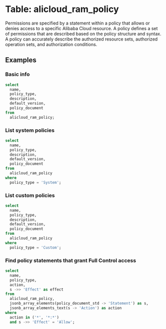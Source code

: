 # Table: alicloud_ram_policy

Permissions are specified by a statement within a policy that allows or denies access to a specific Alibaba Cloud resource.
A policy defines a set of permissions that are described based on the policy structure and syntax. A policy can accurately describe the authorized resource sets, authorized operation sets, and authorization conditions.

## Examples

### Basic info

```sql
select
  name,
  policy_type,
  description,
  default_version,
  policy_document
from
  alicloud_ram_policy;
```

### List system policies

```sql
select
  name,
  policy_type,
  description,
  default_version,
  policy_document
from
  alicloud_ram_policy
where
  policy_type = 'System';
```

### List custom policies

```sql
select
  name,
  policy_type,
  description,
  default_version,
  policy_document
from
  alicloud_ram_policy
where
  policy_type = 'Custom';
```

### Find policy statements that grant Full Control access

```sql
select
  name,
  policy_type,
  action,
  s ->> 'Effect' as effect
from
  alicloud_ram_policy,
  jsonb_array_elements(policy_document_std -> 'Statement') as s,
  jsonb_array_elements_text(s -> 'Action') as action
where
  action in ('*', '*:*')
  and s ->> 'Effect' = 'Allow';
```
